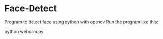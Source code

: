 # Face-Detect
 Program to detect face using python with opencv
Run the program like this:

python webcam.py

